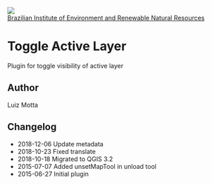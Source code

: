 <!-- IBAMA logo -->
[ibama_logo]: http://upload.wikimedia.org/wikipedia/commons/thumb/8/81/Logo_IBAMA.svg/150px-Logo_IBAMA.svg.png

![][ibama_logo]  
[Brazilian Institute of Environment and Renewable Natural Resources](http://www.ibama.gov.br)

# Toggle Active Layer

Plugin for toggle visibility of active layer

## Author
Luiz Motta

## Changelog
- 2018-12-06
Update metadata
- 2018-10-23
Fixed translate
- 2018-10-18
Migrated to QGIS 3.2
- 2015-07-07
 Added unsetMapTool in unload tool
- 2015-06-27
 Initial plugin

